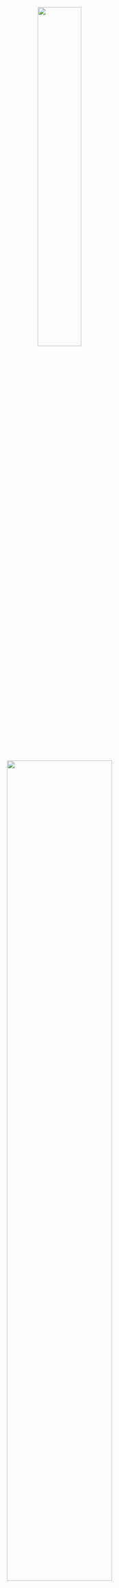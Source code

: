 <img align="right" width="30%">
<p align="center">
    <img align="right" width="30%">
    <br><br>
    <img src="https://media3.giphy.com/media/v1.Y2lkPTc5MGI3NjExcGMyMHh2a2s1YWx3NHlhOXU1NDlhY3c0amVndGl4Mmw4cHlnbmUzZSZlcD12MV9pbnRlcm5hbF9naWZfYnlfaWQmY3Q9Zw/5tdI4XfHKhJ3mIlG4O/giphy.gif" width="45%">
    <img width="70%" src="https://readme-typing-svg.demolab.com?font=Fira+Code&pause=2000&color=FFFFFF&background=FF6AAA00&vCenter=false&multiline=true&width=435&height=30&lines=Hi+👋%2C+I'm+Korbila"><br>
    <samp>
        My Purpose of Spreading the Bots Here is for People to Improve, Look and Learn Things from Here.<br>
        New infrastructures are coming soon, Get Ready!<br>
    </samp>
    <br>
    <img src="https://komarev.com/ghpvc/?username=mykorbila"><br>
    <img src="https://img.shields.io/badge/javascript-%23323330.svg?style=for-the-badge&logo=javascript&logoColor=%23F7DF1E"> 
    <img src="https://img.shields.io/badge/python-3670A0?style=for-the-badge&logo=python&logoColor=ffdd54"> 
    <img src="https://img.shields.io/badge/c++-%2300599C.svg?style=for-the-badge&logo=c%2B%2B&logoColor=white"> 
    <img src="https://img.shields.io/badge/c%23-%23239120.svg?style=for-the-badge&logo=csharp&logoColor=white"> 
    <img src="https://img.shields.io/badge/vue.js-%2335495e.svg?style=for-the-badge&logo=vuedotjs&logoColor=%234FC08D">
</p>

